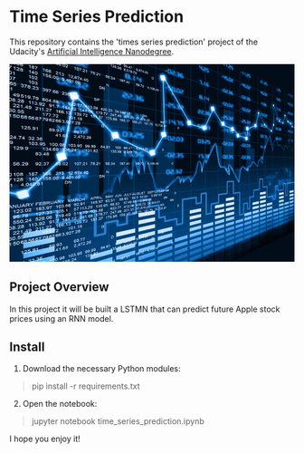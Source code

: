 # Time Series Prediction

This repository contains the 'times series prediction' project of the Udacity's [Artificial Intelligence Nanodegree](https://www.udacity.com/course/artificial-intelligence-nanodegree--nd889).

![Times Series Prediction](cover.jpg)

## Project Overview
In this project it will be built a LSTMN that can predict future Apple stock prices using an RNN model.

## Install

 1. Download the necessary Python modules:
> pip install -r requirements.txt
 2. Open the notebook:
> jupyter notebook time_series_prediction.ipynb

I hope you enjoy it!
